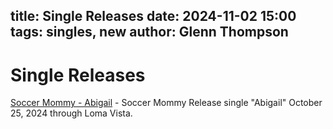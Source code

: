 title: Single Releases
date: 2024-11-02 15:00
tags: singles, new
author: Glenn Thompson
---

# Single Releases

[Soccer Mommy - Abigail](soccermommy-abigail.html) - Soccer Mommy Release single "Abigail" October 25, 2024 through Loma Vista.
